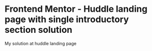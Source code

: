 # Frontend Mentor - Huddle landing page with single introductory section solution

My solution at huddle landing page